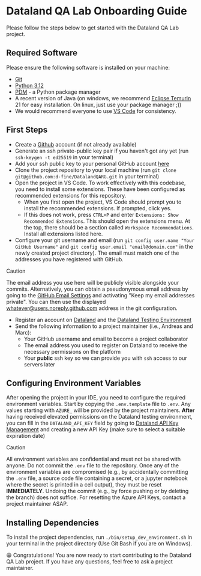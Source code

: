 # Dataland QA Lab Onboarding Guide

Please follow the steps below to get started with the Dataland QA Lab project.

## Required Software
Please ensure the following software is installed on your machine:
* [Git](https://git-scm.com/downloads)
* [Python 3.12](https://www.python.org/downloads/)
* [PDM](https://pdm-project.org/en/latest/#installation) - a Python package manager
* A recent version of Java (on windows, we recommend [Eclipse Temurin](https://adoptium.net/de/temurin/releases/) 21 for easy installation. On linux, just use your package manager ;))
* We would recommend everyone to use [VS Code](https://code.visualstudio.com/download) for consistency.

## First Steps
* Create a [Github](https://github.com) account (if not already available)
* Generate an ssh private-public key pair if you haven't got any yet (run `ssh-keygen -t ed25519` in your terminal)
* Add your ssh public key to your personal GitHub account [here](https://github.com/settings/keys)
* Clone the project repository to your local machine (run `git clone git@github.com:d-fine/DatalandQARG.git` in your terminal)
* Open the project in VS Code. To work effectively with this codebase, you need to install some extensions. These have been configured as recommended extensions for this repository.
  * When you first open the project, VS Code should prompt you to install the recommended extensions. If prompted, click yes.
  * If this does not work, press `CTRL+P` and enter `Extensions: Show Recommended Extensions`. This should open the extensions menu. At the top, there should be a section called `Workspace Recommendations`. Install all extensions listed here.
* Configure your git username and email (run `git config user.name "Your GitHub Username"` and `git config user.email "email@domain.com"` in the newly created project directory). The email must match one of the addresses you have registered with GitHub.
> [!CAUTION]
> The email address you use here will be publicly visible alongside your commits. Alternatively, you can obtain a pseudonymous email address by going to the [GitHub Email Settings](https://github.com/settings/emails) and activating "Keep my email addresses private".
> You can then use the displayed whatever@users.noreply.github.com address in the git configuration.
* Register an account on [Dataland](https://dataland.com/) and the [Dataland Testing Environment](https://test.dataland.com/)
* Send the following information to a project maintainer (i.e., Andreas and Marc):
  * Your GitHub username and email to become a project collaborator
  * The email address you used to register on Dataland to receive the necessary permissions on the platform
  * Your **public** ssh key so we can provide you with `ssh` access to our servers later

## Configuring Environment Variables
After opening the project in your IDE, you need to configure the required environment variables. Start by copying the `.env.template` file to `.env`.
Any values starting with `AZURE_` will be provided by the project maintainers. 
**After** having received elevated permissions on the Dataland testing environment, you can fill in the `DATALAND_API_KEY` field by going to [Dataland API Key Management](https://test.dataland.com/api-key) and creating a new API Key (make sure to select a suitable expiration date)

> [!CAUTION]
> All environment variables are confidential and must not be shared with anyone. Do not commit the `.env` file to the repository.
> Once any of the environment variables are compromised (e.g., by accidentally committing the `.env` file, a source code file containing a secret, or a jupyter notebook where the secret is printed in a cell output), they must be reset **IMMEDIATELY**. Undoing the commit (e.g., by force pushing or by deleting the branch) does not suffice. For resetting the Azure API Keys, contact a project maintainer ASAP.

## Installing Dependencies
To install the project dependencies, run `./bin/setup_dev_environment.sh` in your terminal in the project directory (Use Git Bash if you are on Windows).

:grin: Congratulations! You are now ready to start contributing to the Dataland QA Lab project. If you have any questions, feel free to ask a project maintainer.
